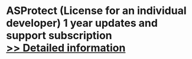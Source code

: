 # ASProtect (License for an individual developer) 1 year updates and support subscription<br />[>> Detailed information](https://secure.shareit.com/shareit/product.html?productid=300179359&affiliateid=200057808)